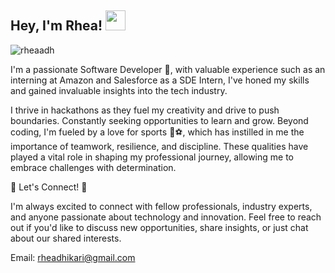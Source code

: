 ## Hey, I'm Rhea! <img src="https://rheaadh.github.io/images/hey.gif" width="32px">
<p align="left"> <img src="https://komarev.com/ghpvc/?username=rheaadh&label=Profile%20views&color=0e75b6&style=flat" alt="rheaadh" /> </p>

I'm a passionate Software Developer 🚀, with valuable experience such as an interning at Amazon and Salesforce as a SDE Intern, I've honed my skills and gained invaluable insights into the tech industry.

I thrive in hackathons as they fuel my creativity and drive to push boundaries. Constantly seeking opportunities to learn and grow. Beyond coding, I'm fueled by a love for sports 🏀⚽, which has instilled in me the importance of teamwork, resilience, and discipline. These qualities have played a vital role in shaping my professional journey, allowing me to embrace challenges with determination.

📩 Let's Connect! 📩

I'm always excited to connect with fellow professionals, industry experts, and anyone passionate about technology and innovation. Feel free to reach out if you'd like to discuss new opportunities, share insights, or just chat about our shared interests.

Email: rheadhikari@gmail.com

<!-- ## GitHub Stats 📊 -->

<!-- <p>&nbsp;<img align="center" src="https://github-readme-stats.vercel.app/api?username=rheaadh&show_icons=true&locale=en" alt="rheaadh" /></p> -->

